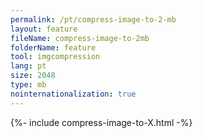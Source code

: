 ```yaml
---
permalink: /pt/compress-image-to-2-mb
layout: feature
fileName: compress-image-to-2mb
folderName: feature
tool: imgcompression
lang: pt
size: 2048
type: mb
nointernationalization: true
---
```

{%- include compress-image-to-X.html -%}
      